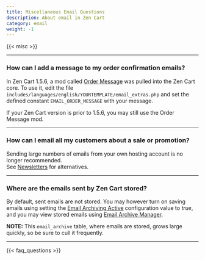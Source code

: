 ```yaml
---
title: Miscellaneous Email Questions
description: About email in Zen Cart 
category: email 
weight: -1 
---
```


{{< misc >}}

---
### How can I add a message to my order confirmation emails? 

In Zen Cart 1.5.6, a mod called [Order Message](https://www.zen-cart.com/downloads.php?do=file&id=2200) was pulled into the Zen Cart core.  To use it, 
edit the file 
`includes/languages/english/YOURTEMPLATE/email_extras.php`
and set the defined constant 
`EMAIL_ORDER_MESSAGE` with your message.  

If your Zen Cart version is prior to 1.5.6, you may still use the Order Message mod. 

--- 
### How can I email all my customers about a sale or promotion? 

Sending large numbers of emails from your own hosting account 
is no longer recommended.  
See [Newsletters](/user/email/newsletters) for alternatives. 

---
### Where are the emails sent by Zen Cart stored? 

By default, sent emails are not stored.  You may however turn on saving emails
using setting the [Email Archiving Active](/user/admin_pages/configuration/configuration_emailoptions/#email_archiving_active) configuration value to *true*, and you may view stored emails using [Email Archive Manager](/user/email/email_archive_manager/). 

**NOTE:** This `email_archive` table, where emails are stored, grows large
quickly, so be sure to cull it frequently. 

---
<!-- please keep this at the end --> 
{{< faq_questions >}}

